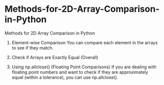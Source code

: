 # Methods-for-2D-Array-Comparison-in-Python
Methods for 2D Array Comparison in Python
1) Element-wise Comparison
You can compare each element in the arrays to see if they match.

2)  Check if Arrays are Exactly Equal (Overall)

3)  Using np.allclose() (Floating Point Comparisons)
If you are dealing with floating point numbers and want to check if they are approximately equal (within a tolerance), you can use np.allclose().
